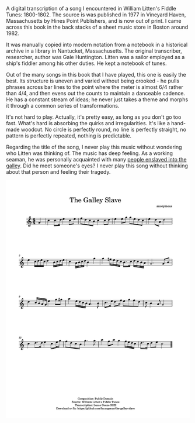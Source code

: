 A digital transcription of a song I encountered in William Litten's Fiddle Tunes: 1800-1802. The source is was published in 1977 in Vineyard Haven, Massachusetts by Hines Point Publishers, and is now out of print. I came across this book in the back stacks of a sheet music store in Boston around 1982. 

It was manually copied into modern notation from a notebook in a historical archive in a library in Nantucket, Massachusetts. The original transcriber, researcher, author was Gale Huntington. Litten was a sailor employed as a ship's fiddler among his other duties. He kept a notebook of tunes. 

Out of the many songs in this book that I have played, this one is easily the best. Its structure is uneven and varied without being crooked - he pulls phrases across bar lines to the point where the meter is almost 6/4 rather than 4/4, and then evens out the counts to maintain a danceable cadence. He has a constant stream of ideas; he never just takes a theme and morphs it through a common series of transformations.

It's not hard to play. Actually, it's pretty easy, as long as you don't go too fast. What's hard is absorbing the quirks and irregularities. It's like a hand-made woodcut. No circle is perfectly round, no line is perfectly straight, no pattern is perfectly repeated, nothing is predictable. 

Regarding the title of the song, I never play this music without wondering who Litten was thinking of. The music has deep feeling. As a working seaman, he was personally acquainted with many [people enslaved into the galley](https://en.wikipedia.org/wiki/Galley_slave). Did he meet someone's eyes? I never play this song without thinking about that person and feeling their tragedy. 

![](The_Galley_Slave-1.jpg)
